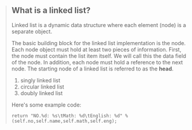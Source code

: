 > ## What is a linked list?
>
>  Linked list is a dynamic data structure where each element (node) is a separate object. 
>
>
> The basic building block for the linked list implementation is the node. Each node object must hold at least two pieces of information. First, the node must contain the list item itself. We will call this the data field of the node. In addition, each node must hold a reference to the next node. The starting node of a linked list is referred to as the **head**.
>
> 1.   singly linked list          
> 2.   circular linked list 
> 3.   doubly linked list
> 
> Here's some example code:
>		 
>     return "NO.%d: %s\tMath: %d\tEnglish: %d" % (self.no,self.name,self.math,self.eng);